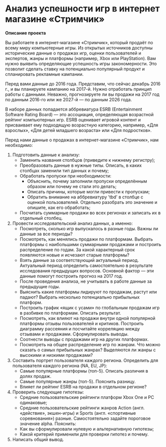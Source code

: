 # Анализ успешности игр в интернет магазине «Стримчик»
**Описание проекта**

Вы работаете в интернет-магазине «Стримчик», который продаёт по всему миру компьютерные игры. Из открытых источников доступны исторические данные о продажах игр, оценки пользователей и экспертов, жанры и платформы (например, Xbox или PlayStation). Вам нужно выявить определяющие успешность игры закономерности. Это позволит сделать ставку на потенциально популярный продукт и спланировать рекламные кампании.

Перед вами данные до 2016 года. Представим, что сейчас декабрь 2016 г., и вы планируете кампанию на 2017-й. Нужно отработать принцип работы с данными. Неважно, прогнозируете ли вы продажи на 2017 год по данным 2016-го или же 2027-й — по данным 2026 года.

В наборе данных попадается аббревиатура ESRB (Entertainment Software Rating Board) — это ассоциация, определяющая возрастной рейтинг компьютерных игр. ESRB оценивает игровой контент и присваивает ему подходящую возрастную категорию, например, «Для взрослых», «Для детей младшего возраста» или «Для подростков».

Перед нами данные о продажах в интернет-магазине «Стримчик», нам необходимо:
1. Подготовить данные к анализу:
    - Заменить названия столбцов (приведите к нижнему регистру);
    - Преобразовать данные в нужные типы. Описать, в каких столбцах заменили тип данных и почему;
    - Обработать пропуски при необходимости:
        - Объяснить, почему заполнили пропуски определённым образом или почему не стали это делать;
        - Описать причины, которые могли привести к пропускам;
        - Обратить внимание на аббревиатуру 'tbd' в столбце с оценкой пользователей. Отдельно разобрать это значение и опишите, как его обработать;
    - Посчитать суммарные продажи во всех регионах и записать их в отдельный столбец.
2. Провести исследовательский анализ данных, а именно:
    - Посмотреть, сколько игр выпускалось в разные годы. Важны ли данные за все периоды?
    - Посмотреть, как менялись продажи по платформам. Выбрать платформы с наибольшими суммарными продажами и построить распределение по годам. За какой характерный срок появляются новые и исчезают старые платформы?
    - Взять данные за соответствующий актуальный период. Актуальный период определить самостоятельно в результате исследования предыдущих вопросов. Основной фактор — эти данные помогут построить прогноз на 2017 год.
    - После проведения анализа, не учитывать в работе данные за предыдущие годы.
    - Выяснить какие платформы лидируют по продажам, растут или падают? Выбрать несколько потенциально прибыльных платформ.
    - Построить график «ящик с усами» по глобальным продажам игр в разбивке по платформам. Описать результат.
    - Посмотреть, как влияют на продажи внутри одной популярной платформы отзывы пользователей и критиков. Построить диаграмму рассеяния и посчитайте корреляцию между отзывами и продажами. Сформулировать выводы.
    - Соотнести выводы с продажами игр на других платформах.
    - Посмотреть на общее распределение игр по жанрам. Что можно сказать о самых прибыльных жанрах? Выделяются ли жанры с высокими и низкими продажами?
3. Составить портрет пользователя каждого региона. Определить для пользователя каждого региона (NA, EU, JP):
    - Самые популярные платформы (топ-5). Описать различия в долях продаж.
    - Самые популярные жанры (топ-5). Пояснить разницу.
    - Влияет ли рейтинг ESRB на продажи в отдельном регионе?
4. Проверить следующие гипотезы:
    - Средние пользовательские рейтинги платформ Xbox One и PC одинаковые;
    - Средние пользовательские рейтинги жанров Action (англ. «действие», экшен-игры) и Sports (англ. «спортивные соревнования») разные.
    Самостоятельно задайте  пороговое значение alpha.
    Пояснить:
    - Как вы сформулировали нулевую и альтернативную гипотезы;
    - Какой критерий применили для проверки гипотез и почему.
5. Написать общий вывод.

